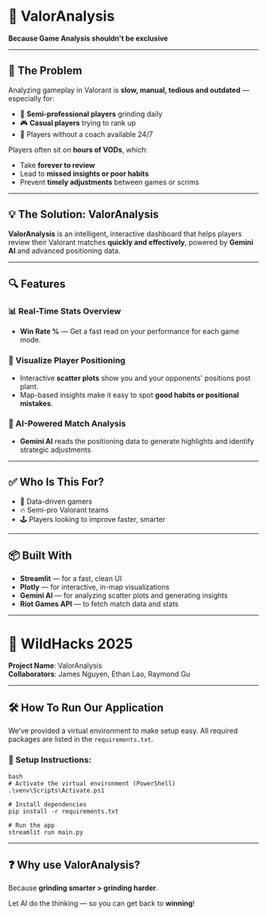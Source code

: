 # 🧠 ValorAnalysis

**Because Game Analysis shouldn't be exclusive**

---

## 🚨 The Problem

Analyzing gameplay in Valorant is **slow, manual, tedious and outdated** — especially for:

- 🎯 **Semi-professional players** grinding daily  
- 🎮 **Casual players** trying to rank up  
- 🧠 Players without a coach available 24/7  

Players often sit on **hours of VODs**, which:

- Take **forever to review**  
- Lead to **missed insights or poor habits**  
- Prevent **timely adjustments** between games or scrims  

---

## 💡 The Solution: ValorAnalysis

**ValorAnalysis** is an intelligent, interactive dashboard that helps players review their Valorant matches **quickly and effectively**, powered by **Gemini AI** and advanced positioning data.

---

## 🔍 Features

### 📊 Real-Time Stats Overview
- **Win Rate %** — Get a fast read on your performance for each game mode.

### 📍 Visualize Player Positioning
- Interactive **scatter plots** show you and your opponents' positions post plant.
- Map-based insights make it easy to spot **good habits or positional mistakes**.

### 🤖 AI-Powered Match Analysis
- **Gemini AI** reads the positioning data to generate highlights and identify strategic adjustments

---

## ✅ Who Is This For?

- 🧪 Data-driven gamers   
- 🔥 Semi-pro Valorant teams  
- 🕹️ Players looking to improve faster, smarter  

---

## 📦 Built With

- **Streamlit** — for a fast, clean UI  
- **Plotly** — for interactive, in-map visualizations  
- **Gemini AI** — for analyzing scatter plots and generating insights  
- **Riot Games API** — to fetch match data and stats  

---

# 🧪 WildHacks 2025

**Project Name**: ValorAnalysis  
**Collaborators**: James Nguyen, Ethan Lao, Raymond Gu

---

## 🛠️ How To Run Our Application

We've provided a virtual environment to make setup easy. All required packages are listed in the `requirements.txt`.

### 🧩 Setup Instructions:

```
bash
# Activate the virtual environment (PowerShell)
.\venv\Scripts\Activate.ps1

# Install dependencies
pip install -r requirements.txt

# Run the app
streamlit run main.py
```

---

## ❓ Why use ValorAnalysis?

Because **grinding smarter > grinding harder**.

Let AI do the thinking — so you can get back to **winning**!

